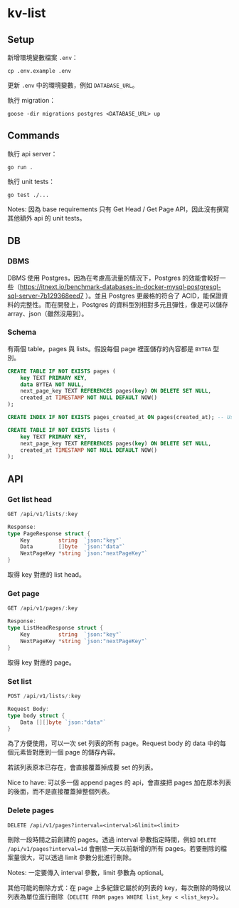 # kv-list

## Setup

新增環境變數檔案 `.env`：
```
cp .env.example .env
```
更新 `.env` 中的環境變數，例如 `DATABASE_URL`。


執行 migration：
```
goose -dir migrations postgres <DATABASE_URL> up
```

## Commands

執行 api server：
```
go run .
```

執行 unit tests：
```
go test ./...
```
Notes: 因為 base requirements 只有 Get Head / Get Page API，因此沒有撰寫其他額外 api 的 unit tests。

## DB

### DBMS
DBMS 使用 Postgres，因為在考慮高流量的情況下，Postgres 的效能會較好一些（https://itnext.io/benchmark-databases-in-docker-mysql-postgresql-sql-server-7b129368eed7 ）。並且 Postgres 更嚴格的符合了 ACID，能保證資料的完整性。而在開發上，Postgres 的資料型別相對多元且彈性，像是可以儲存 array、json（雖然沒用到）。


### Schema
有兩個 table，pages 與 lists。假設每個 page 裡面儲存的內容都是 `BYTEA` 型別。
```sql
CREATE TABLE IF NOT EXISTS pages (
    key TEXT PRIMARY KEY,
    data BYTEA NOT NULL,
    next_page_key TEXT REFERENCES pages(key) ON DELETE SET NULL,
    created_at TIMESTAMP NOT NULL DEFAULT NOW()
);

CREATE INDEX IF NOT EXISTS pages_created_at ON pages(created_at); -- Used for deleting pages

CREATE TABLE IF NOT EXISTS lists (
    key TEXT PRIMARY KEY,
    next_page_key TEXT REFERENCES pages(key) ON DELETE SET NULL,
    created_at TIMESTAMP NOT NULL DEFAULT NOW()
);
```


## API

### Get list head

```go
GET /api/v1/lists/:key

Response:
type PageResponse struct {
	Key         string  `json:"key"`
	Data        []byte  `json:"data"`
	NextPageKey *string `json:"nextPageKey"`
}
```

取得 key 對應的 list head。

### Get page

```go
GET /api/v1/pages/:key

Response:
type ListHeadResponse struct {
	Key         string  `json:"key"`
	NextPageKey *string `json:"nextPageKey"`
}
```

取得 key 對應的 page。

### Set list

```go
POST /api/v1/lists/:key

Request Body:
type body struct {
	Data [][]byte `json:"data"`
}
```

為了方便使用，可以一次 set 列表的所有 page。Request body 的 data 中的每個元素皆對應到一個 page 的儲存內容。

若該列表原本已存在，會直接覆蓋掉成要 set 的列表。

Nice to have: 可以多一個 append pages 的 api，會直接把 pages 加在原本列表的後面，而不是直接覆蓋掉整個列表。

### Delete pages

```
DELETE /api/v1/pages?interval=<interval>&limit=<limit>
```

刪除一段時間之前創建的 pages。透過 interval 參數指定時間，例如 `DELETE /api/v1/pages?interval=1d` 會刪除一天以前新增的所有 pages。若要刪除的檔案量很大，可以透過 limit 參數分批進行刪除。

Notes: 一定要傳入 interval 參數，limit 參數為 optional。

其他可能的刪除方式：在 page 上多紀錄它屬於的列表的 key，每次刪除的時候以列表為單位進行刪除（`DELETE FROM pages WHERE list_key < <list_key>`）。
